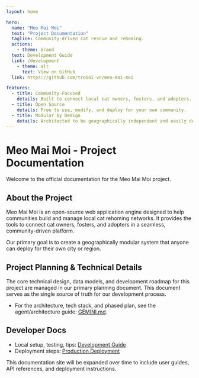 ```yaml
---
layout: home

hero:
  name: "Meo Mai Moi"
  text: "Project Documentation"
  tagline: Community-driven cat rescue and rehoming.
  actions:
    - theme: brand
  text: Development Guide
  link: /development
    - theme: alt
      text: View on GitHub
  link: https://github.com/troioi-vn/meo-mai-moi

features:
  - title: Community-Focused
    details: Built to connect local cat owners, fosters, and adopters.
  - title: Open Source
    details: Free to use, modify, and deploy for your own community.
  - title: Modular by Design
    details: Architected to be geographically independent and easily deployable.
---
```


# Meo Mai Moi - Project Documentation

Welcome to the official documentation for the Meo Mai Moi project.

## About the Project

Meo Mai Moi is an open-source web application engine designed to help communities build and manage local cat rehoming networks. It provides the tools to connect cat owners, fosters, and adopters in a seamless, community-driven platform.

Our primary goal is to create a geographically modular system that anyone can deploy for their own city or region.

## Project Planning & Technical Details

The core technical design, data models, and development roadmap for this project are managed in our primary planning document. This document serves as the single source of truth for our development process.

-   For the architecture, tech stack, and phased plan, see the agent/architecture guide: [GEMINI.md](../GEMINI.md).

## Developer Docs

- Local setup, testing, tips: [Development Guide](./development.md)
- Deployment steps: [Production Deployment](./deploy.md)

This documentation site will be expanded over time to include user guides, API references, and deployment instructions.
